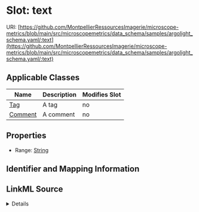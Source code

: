 # Slot: text

URI: [https://github.com/MontpellierRessourcesImagerie/microscope-metrics/blob/main/src/microscopemetrics/data_schema/samples/argolight_schema.yaml/:text](https://github.com/MontpellierRessourcesImagerie/microscope-metrics/blob/main/src/microscopemetrics/data_schema/samples/argolight_schema.yaml/:text)



<!-- no inheritance hierarchy -->




## Applicable Classes

| Name | Description | Modifies Slot |
| --- | --- | --- |
[Tag](Tag.md) | A tag |  no  |
[Comment](Comment.md) | A comment |  no  |







## Properties

* Range: [String](String.md)





## Identifier and Mapping Information








## LinkML Source

<details>
```yaml
name: text
alias: text
domain_of:
- Tag
- Comment
range: string

```
</details>